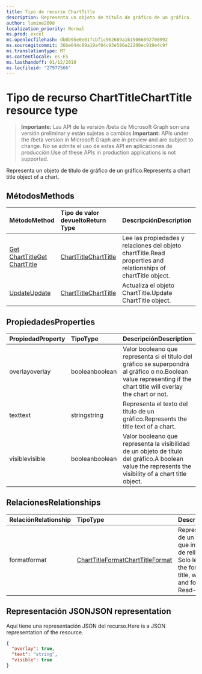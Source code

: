 ```yaml
---
title: Tipo de recurso ChartTitle
description: Representa un objeto de título de gráfico de un gráfico.
author: lumine2008
localization_priority: Normal
ms.prod: excel
ms.openlocfilehash: db0b95e0e01fcbf1c962689a1615066692700992
ms.sourcegitcommit: 36be044c89a19af84c93e586e22200ec919e4c9f
ms.translationtype: MT
ms.contentlocale: es-ES
ms.lasthandoff: 01/12/2019
ms.locfileid: "27977566"
---
```

# <a name="charttitle-resource-type"></a><span data-ttu-id="c5375-103">Tipo de recurso ChartTitle</span><span class="sxs-lookup"><span data-stu-id="c5375-103">ChartTitle resource type</span></span>

> <span data-ttu-id="c5375-104">**Importante:** Las API de la versión /beta de Microsoft Graph son una versión preliminar y están sujetas a cambios.</span><span class="sxs-lookup"><span data-stu-id="c5375-104">**Important:** APIs under the /beta version in Microsoft Graph are in preview and are subject to change.</span></span> <span data-ttu-id="c5375-105">No se admite el uso de estas API en aplicaciones de producción.</span><span class="sxs-lookup"><span data-stu-id="c5375-105">Use of these APIs in production applications is not supported.</span></span>

<span data-ttu-id="c5375-106">Representa un objeto de título de gráfico de un gráfico.</span><span class="sxs-lookup"><span data-stu-id="c5375-106">Represents a chart title object of a chart.</span></span>


## <a name="methods"></a><span data-ttu-id="c5375-107">Métodos</span><span class="sxs-lookup"><span data-stu-id="c5375-107">Methods</span></span>

| <span data-ttu-id="c5375-108">Método</span><span class="sxs-lookup"><span data-stu-id="c5375-108">Method</span></span>           | <span data-ttu-id="c5375-109">Tipo de valor devuelto</span><span class="sxs-lookup"><span data-stu-id="c5375-109">Return Type</span></span>    |<span data-ttu-id="c5375-110">Descripción</span><span class="sxs-lookup"><span data-stu-id="c5375-110">Description</span></span>|
|:---------------|:--------|:----------|
|[<span data-ttu-id="c5375-111">Get ChartTitle</span><span class="sxs-lookup"><span data-stu-id="c5375-111">Get ChartTitle</span></span>](../api/charttitle-get.md) | [<span data-ttu-id="c5375-112">ChartTitle</span><span class="sxs-lookup"><span data-stu-id="c5375-112">ChartTitle</span></span>](charttitle.md) |<span data-ttu-id="c5375-113">Lee las propiedades y relaciones del objeto chartTitle.</span><span class="sxs-lookup"><span data-stu-id="c5375-113">Read properties and relationships of chartTitle object.</span></span>|
|[<span data-ttu-id="c5375-114">Update</span><span class="sxs-lookup"><span data-stu-id="c5375-114">Update</span></span>](../api/charttitle-update.md) | [<span data-ttu-id="c5375-115">ChartTitle</span><span class="sxs-lookup"><span data-stu-id="c5375-115">ChartTitle</span></span>](charttitle.md)    |<span data-ttu-id="c5375-116">Actualiza el objeto ChartTitle.</span><span class="sxs-lookup"><span data-stu-id="c5375-116">Update ChartTitle object.</span></span> |

## <a name="properties"></a><span data-ttu-id="c5375-117">Propiedades</span><span class="sxs-lookup"><span data-stu-id="c5375-117">Properties</span></span>
| <span data-ttu-id="c5375-118">Propiedad</span><span class="sxs-lookup"><span data-stu-id="c5375-118">Property</span></span>     | <span data-ttu-id="c5375-119">Tipo</span><span class="sxs-lookup"><span data-stu-id="c5375-119">Type</span></span>   |<span data-ttu-id="c5375-120">Descripción</span><span class="sxs-lookup"><span data-stu-id="c5375-120">Description</span></span>|
|:---------------|:--------|:----------|
|<span data-ttu-id="c5375-121">overlay</span><span class="sxs-lookup"><span data-stu-id="c5375-121">overlay</span></span>|<span data-ttu-id="c5375-122">boolean</span><span class="sxs-lookup"><span data-stu-id="c5375-122">boolean</span></span>|<span data-ttu-id="c5375-123">Valor booleano que representa si el título del gráfico se superpondrá al gráfico o no.</span><span class="sxs-lookup"><span data-stu-id="c5375-123">Boolean value representing if the chart title will overlay the chart or not.</span></span>|
|<span data-ttu-id="c5375-124">text</span><span class="sxs-lookup"><span data-stu-id="c5375-124">text</span></span>|<span data-ttu-id="c5375-125">string</span><span class="sxs-lookup"><span data-stu-id="c5375-125">string</span></span>|<span data-ttu-id="c5375-126">Representa el texto del título de un gráfico.</span><span class="sxs-lookup"><span data-stu-id="c5375-126">Represents the title text of a chart.</span></span>|
|<span data-ttu-id="c5375-127">visible</span><span class="sxs-lookup"><span data-stu-id="c5375-127">visible</span></span>|<span data-ttu-id="c5375-128">boolean</span><span class="sxs-lookup"><span data-stu-id="c5375-128">boolean</span></span>|<span data-ttu-id="c5375-129">Valor booleano que representa la visibilidad de un objeto de título del gráfico.</span><span class="sxs-lookup"><span data-stu-id="c5375-129">A boolean value the represents the visibility of a chart title object.</span></span>|

## <a name="relationships"></a><span data-ttu-id="c5375-130">Relaciones</span><span class="sxs-lookup"><span data-stu-id="c5375-130">Relationships</span></span>
| <span data-ttu-id="c5375-131">Relación</span><span class="sxs-lookup"><span data-stu-id="c5375-131">Relationship</span></span> | <span data-ttu-id="c5375-132">Tipo</span><span class="sxs-lookup"><span data-stu-id="c5375-132">Type</span></span>   |<span data-ttu-id="c5375-133">Descripción</span><span class="sxs-lookup"><span data-stu-id="c5375-133">Description</span></span>|
|:---------------|:--------|:----------|
|<span data-ttu-id="c5375-134">format</span><span class="sxs-lookup"><span data-stu-id="c5375-134">format</span></span>|[<span data-ttu-id="c5375-135">ChartTitleFormat</span><span class="sxs-lookup"><span data-stu-id="c5375-135">ChartTitleFormat</span></span>](charttitleformat.md)|<span data-ttu-id="c5375-p102">Representa el formato de un título del gráfico, que incluye el formato de relleno y de fuente. Solo lectura.</span><span class="sxs-lookup"><span data-stu-id="c5375-p102">Represents the formatting of a chart title, which includes fill and font formatting. Read-only.</span></span>|

## <a name="json-representation"></a><span data-ttu-id="c5375-138">Representación JSON</span><span class="sxs-lookup"><span data-stu-id="c5375-138">JSON representation</span></span>

<span data-ttu-id="c5375-139">Aquí tiene una representación JSON del recurso.</span><span class="sxs-lookup"><span data-stu-id="c5375-139">Here is a JSON representation of the resource.</span></span>

<!-- {
  "blockType": "resource",
  "optionalProperties": [

  ],
  "@odata.type": "microsoft.graph.chartTitle"
}-->

```json
{
  "overlay": true,
  "text": "string",
  "visible": true
}

```

<!-- uuid: 8fcb5dbc-d5aa-4681-8e31-b001d5168d79
2015-10-25 14:57:30 UTC -->
<!-- {
  "type": "#page.annotation",
  "description": "ChartTitle resource",
  "keywords": "",
  "section": "documentation",
  "tocPath": ""
}-->
